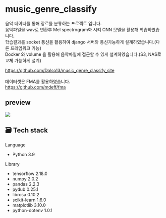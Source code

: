 # music_genre_classify
음악 데이터를 통해 장르를 분류하는 프로젝트 입니다.<br/>
음악파일을 wav로 변환후 Mel spectrogram화 시켜 CNN 모델을 활용해 학습하였습니다.<br/>
학습결과를 socket 통신을 활용하여 django 서버와 통신가능하게 설계하였습니다.(다른 프레임워크 가능)<br/>
Docker 와 volume 을 활용해 음악파일에 접근할 수 있게 설계하였습니다.(S3, NAS로 교체 가능하게 설계)<br/>

https://github.com/Dalso13/music_genre_classify_site
<br/>
<br/>
데이터셋은 FMA를 활용하였습니다.<br/>
https://github.com/mdeff/fma

## preview
<img src="https://github.com/user-attachments/assets/ea32145b-da52-4ca9-af9f-38687e24f561"/>

## 🗃 Tech stack
Language
- Python 3.9

Library
- tensorflow 2.18.0
- numpy 2.0.2
- pandas 2.2.3
- pydub 0.25.1
- librosa 0.10.2
- scikit-learn 1.6.0
- matplotlib 3.10.0
- python-dotenv 1.0.1
